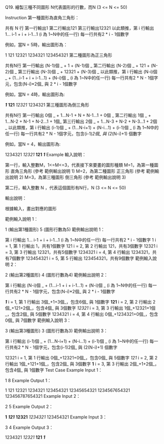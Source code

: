 Q19. 繪製三種不同圖形
N代表圖形的行數，而N (3 <= N <= 50)

Instruction
第一種圖形為直角三角形：

共有 N 行
第一行輸出1
第二行輸出121
第三行輸出12321
以此類推，第 i 行輸出 1… i-1 + i + i-1…1 (i 為 1~N中的任一行)
每一行共有2 * i - 1個數字

例如，當N = 5時，輸出圖形為：

1
121
12321
1234321
123454321
第二種圖形為正三角形

共有N行
第一行輸出 (N-1)個 _ + 1 + (N-1)個 _
第二行輸出 (N-2)個 _ + 121 + (N-2)個 _
第三行輸出 (N-3)個 _ + 12321 + (N-3)個 _
以此類推，第 i 行輸出 (N-i)個 _ + (1...i-1 + i + i-1…1) + (N-i)個 _ (i 為 1~N中的任一行)
每一行共有2 * N - 1個字元，包含(N-i)*2個_ 與 2 * i - 1個數字

例如，當N = 4時，輸出圖形為:

___1___
__121__
_12321_
1234321
第三種圖形為倒三角形

共有N行
第一行輸出 0個 _ + 1...N-1 + N + N-1…1 + 0個 _
第二行輸出 1個 _ + 1...N-2 + N-1 + N-2…1 + 1個_
第三行輸出 2個 _ + 1...N-3 + N-2 + N-3…1 + 2個 _
以此類推，第 i 行輸出 (i-1)個 _ + (1...N-i+1) + (N-i…1) + (i-1)個 _ (i 為 1~N中的任一行)
每一行共有2 * N - 1個字元，包含(i-1)*2個_ 與 (2*(N-i)+1) 個數字

例如，當N = 4，輸出圖形為:

1234321
_12321_
__121__
___1___
Example
輸入說明：

第一行，輸入整數M，1<=M<=3，代表接下來要畫的圖形種類
M=1，為第一種圖形 直角三角形 (參考 範例輸出說明 1)
M=2，為第二種圖形 正三角形 (參考 範例輸出說明 2)
M=3，為第三種圖形 倒三角形 (參考 範例輸出說明 3)

第二行，輸入整數 N ，代表這個圖形有N行，N (3 <= N <= 50)

輸出說明：

根據輸入，畫出對應的圖形

範例輸入說明 1：

1 (輸出第1種圖形)
5 (圖形行數為5)
範例輸出說明 1：

第 i 行輸出 1… i-1 + i + i-1…1 (i 為 1~N中的任一行)
每一行共有2 * i - 1個數字
1 i = 1, 第 1 行輸出 1，共有1個數字
121 i = 2, 第 2 行輸出 121，共有3個數字
12321 i = 3, 第 3 行輸出 12321，共有5個數字
1234321 i = 4, 第 4 行輸出 1234321，共有7個數字
123454321 i = 5, 第 5 行輸出 123454321，共有9個數字
範例輸入說明 2：

2 (輸出第2種圖形)
4 (圖形行數為4)
範例輸出說明 2：

第 i 行輸出 (N-i)個 _ + (1...i-1 + i + i-1…1) + (N-i)個 _ (i 為 1~N中的任一行) 每一行共有2 * N - 1個字元，包含(N-i)*2個_ 與 2 * i - 1個數字

___1___ i = 1, 第 1 行輸出 3個_+1+3個_，包含6個_ 與 1個數字
__121__ i = 2, 第 2 行輸出 2個_+121+2個_，包含4個_ 與 3個數字
_12321_ i = 3, 第 3 行輸出 1個_+12321+1個_，包含2個_ 與 5個數字
1234321 i = 4, 第 4 行輸出 0個_+1234321+0個_，包含0個_ 與 7個數字
範例輸入說明 3：

3 (輸出第3種圖形)
3 (圖形行數為3)
範例輸出說明 3：

第 i 行輸出 (i-1)個 _ + (1...N-i+1) + (N-i…1) + (i-1)個 _ (i 為 1~N中的任一行) 每一行共有2 * N - 1個字元，包含(i-1)2個_ 與 (2(N-i)+1) 個數字

12321 i = 1, 第 1 行輸出 0個_+12321+0個_，包含0個_ 與 5個數字
_121_ i = 2, 第 2 行輸出 1個_+121+1個_，包含2個_ 與 3個數字
__1__ i = 3, 第 3 行輸出 2個_+1+2個_，包含4個_ 與 1個數字
Test Case
Example Input 1：

1
8
Example Output 1：

1
121
12321
1234321
123454321
12345654321
1234567654321
123456787654321
Example Input 2：

2
5
Example Output 2：

____1____
___121___
__12321__
_1234321_
123454321
Example Input 3：

3
4
Example Output 3：

1234321
_12321_
__121__
___1___
